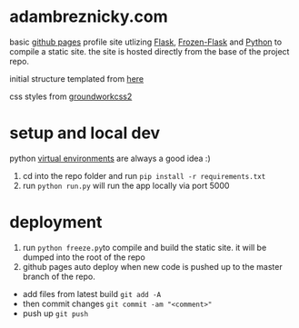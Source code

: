 # adambreznicky.com

basic [github pages](https://pages.github.com/) profile site utlizing [Flask](http://flask.pocoo.org/), [Frozen-Flask](http://pythonhosted.org/Frozen-Flask/)
and [Python](https://www.python.org/) to compile a static site. the site is hosted
directly from the base of the project repo.

initial structure templated from [here](http://stevenloria.com/hosting-static-flask-sites-for-free-on-github-pages/)

css styles from [groundworkcss2](https://groundworkcss.github.io/)

# setup and local dev

python [virtual environments](http://python-guide-pt-br.readthedocs.io/en/latest/dev/virtualenvs/) are always a good idea :)

1. cd into the repo folder and run `pip install -r requirements.txt`
1. run `python run.py` will run the app locally via port 5000

# deployment

1. run `python freeze.py`to compile and build the static site. it will be dumped
into the root of the repo
1. github pages auto deploy when new code is pushed up to the master branch of the repo.
  * add files from latest build `git add -A`
  * then commit changes `git commit -am "<comment>"`
  * push up `git push`
